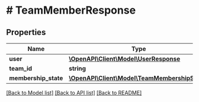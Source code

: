 # # TeamMemberResponse

## Properties

Name | Type | Description | Notes
------------ | ------------- | ------------- | -------------
**user** | [**\OpenAPI\Client\Model\UserResponse**](UserResponse.md) |  |
**team_id** | **string** |  |
**membership_state** | [**\OpenAPI\Client\Model\TeamMembershipStates**](TeamMembershipStates.md) |  |

[[Back to Model list]](../../README.md#models) [[Back to API list]](../../README.md#endpoints) [[Back to README]](../../README.md)
